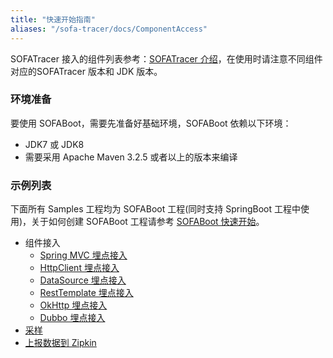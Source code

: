 ```yaml
---
title: "快速开始指南"
aliases: "/sofa-tracer/docs/ComponentAccess"
---
```


SOFATracer 接入的组件列表参考：[SOFATracer 介绍](../overview/)，在使用时请注意不同组件对应的SOFATracer 版本和 JDK 版本。

### 环境准备

要使用 SOFABoot，需要先准备好基础环境，SOFABoot 依赖以下环境：
- JDK7 或 JDK8 
- 需要采用 Apache Maven 3.2.5 或者以上的版本来编译

### 示例列表

下面所有 Samples 工程均为 SOFABoot 工程(同时支持 SpringBoot 工程中使用)，关于如何创建 SOFABoot 工程请参考 [SOFABoot 快速开始](/projects/sofa-boot/quick-start)。

* 组件接入
    * [Spring MVC 埋点接入](../usage-of-mvc)
    * [HttpClient 埋点接入](../usage-of-httpclient)
    * [DataSource 埋点接入](../usage-of-datasource)
    * [RestTemplate 埋点接入](../usage-of-resttemplate)
    * [OkHttp 埋点接入](../usage-of-okhttp)
    * [Dubbo 埋点接入](../usage-of-dubbo)
* [采样](../sampler)
* [上报数据到 Zipkin](../report-to-zipkin)